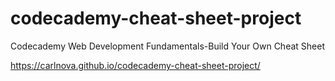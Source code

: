 # codecademy-cheat-sheet-project
Codecademy Web Development Fundamentals-Build Your Own Cheat Sheet

https://carlnova.github.io/codecademy-cheat-sheet-project/
